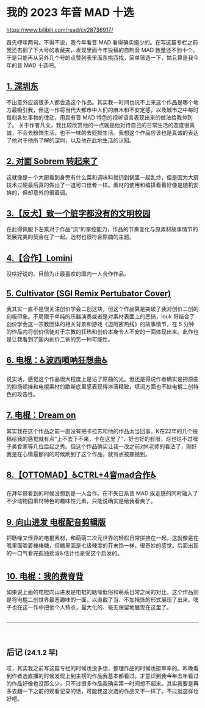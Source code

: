 # 我的 2023 年音 MAD 十选

https://www.bilibili.com/read/cv28736917/

首先啰嗦两句。不得不说，我今年看音 MAD 看得确实挺少的。在写这篇专栏之前我还去翻了下大号的收藏夹，发现里面今年投稿的自制音 MAD 数量还不到十个。于是只能再从另外几个号的点赞列表里面东挑西找，简单筛选一下，姑且算是我今年的音 MAD 十选吧。

## [1. 深圳东](https://www.bilibili.com/video/BV1NN411C7X3)
不出意外应该很多人都会选这个作品。其实我一时间也说不上来这个作品是哪个地方最吸引我，但这一作将当代大都市中人们的麻木和不安定感，以及城市之中每时每刻各处事物的律动，用具有音 MAD 特色的视听语言表现出来的做法给我帅到了。
关于作者凡文，我比较欣赏他的一点就是他对待自己的日常生活的态度很真诚，不会去粉饰生活，也不一味的去贬损生活。我想这个作品应该也是真诚的表达了他对于他所了解的深圳，以及他在此地生活的认知。

## [2. 对面 Sobrem 转起来了](https://www.bilibili.com/video/BV1ex4y1f7VR)
这就像是一个大厨看到身旁有什么菜和调味料就扔到锅里一起乱炒，但是因为大厨技术过硬最后真的做出了一道可口佳肴一样。素材的使用和编排看着好像是随机安排的，但却意外的很着调。

## [3.【反犬】致一个脏字都没有的文明校园](https://www.bilibili.com/video/BV12j411i7xE)
在此得佩服下左乘对于作品“流”的掌控能力，作品的节奏变化与原素材故事情节的发展完美的契合在了一起。选材也很符合原曲的主题。

## [4.【合作】Lomini](https://www.bilibili.com/video/BV1ZC4y117n2)
没啥好说的。目前为止最喜欢的国内一人合作作品。

## [5. Cultivator (SGI Remix Pertubator Cover)](https://www.bilibili.com/video/BV1YM4y1U7SL)
我其实一直不是很关注创价学会二创这块，但这个作品算是突破了我对创价二创的刻板印象。不局限于单纯的乐器演奏或者是对素材表面上的恶搞，louk 哥结合了创价学会这一宗教团体的相关背景和游戏《迈阿密热线》的故事情节，在 5 分钟的作品内将创价信徒对于宗教的狂热和创价本身令人不安的一面体现出来。此作也是让我看到了国内创价二创的另一种可能性。

## [6. 电棍：♿波西唢呐狂想曲♿](https://www.bilibili.com/video/BV1Ze4y1c7AH)
说实话，感觉这个作品很大程度上是沾了原曲的光。但还是得说作者确实是把原曲的抑扬顿挫和电棍素材的歇斯底里感表现得淋漓精致，填词方面也不缺电棍二创特色的攻击性。

## [7. 电棍：Dream on](https://www.bilibili.com/video/BV1e94y1x7U5)
其实我在这个作品之前一直没有把卡拉苏和他的作品太当回事。K在22年的几个投稿给我的感觉就有点“上不去下不来，卡在这里了”，好也好的有限，烂也烂不过嘿子美食家等几位后起之秀。但这个作品确实让我一改之前对K老师的看法了，刚好我是在心情最郁闷的时候刷到了这个作品，就有点被震撼到。

## [8.【OTTOMAD】♿CTRL+4音mad合作♿](https://www.bilibili.com/video/BV1Ue4y1P7qY)
在拜年祭看到的时候没想到是一人合作。在不失日系音 MAD 疾走感的同时融入了不少动物园素材特色的趣味性元素，只能说确实是给我看爽了。

## [9. 向山进发 电棍配音剪辑版](https://www.bilibili.com/video/BV1Ao4y1L7Pk)
把聒噪又怪异的电棍素材，和萌萌二次元世界的轻松日常拼接在一起，这就像是在嘴里面嚼着棒棒糖，但糖里面是七级辣度的芥末馅一样，很奇妙的感觉。后面出现的一口气看完孤独摇滚♿估计也是受这个启发的。

## [10. 电棍：我的费脊背](https://www.bilibili.com/video/BV1rz4y1K7NC)
如果说上面的电棍向山进发是电棍的聒噪低俗和萌系日常之间的对比，这个作品则是将电棍二创世界最恶趣味的一面，以直截了当、不加掩饰的形式展现了出来。嘿子也在这一作中把他个人特点，最大化的、毫无保留地展现在这里了。
<br></br>

---
<br>

## 后记 <font size=4>(24.1.2 早)</font>
哎，其实我之前写这篇专栏的时候也没多想，整理作品的时候也挺草率的。昨晚看到作者选直播的时候发现上到主榜的作品我基本都看过，才意识到我~~今年~~去年看过的作品好像也没那么少，只不过很多作品我确实第一时间想不起来。其实我要是再多去翻一下之前的观看记录的话，可能我这次选的作品又不一样了。不过就这样也好吧。